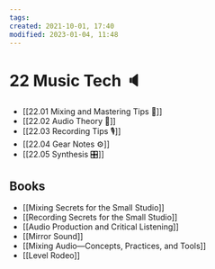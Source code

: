 ```yaml
---
tags:
created: 2021-10-01, 17:40
modified: 2023-01-04, 11:48
---
```


# 22 Music Tech 🔈
- [[22.01 Mixing and Mastering Tips 📝]]
- [[22.02 Audio Theory 📓]]
- [[22.03 Recording Tips 🎙]]
- [[22.04 Gear Notes ⚙️]]
- [[22.05 Synthesis 🎛]]

## Books
- [[Mixing Secrets for the Small Studio]]
- [[Recording Secrets for the Small Studio]]
- [[Audio Production and Critical Listening]]
- [[Mirror Sound]]
- [[Mixing Audio—Concepts, Practices, and Tools]]
- [[Level Rodeo]]